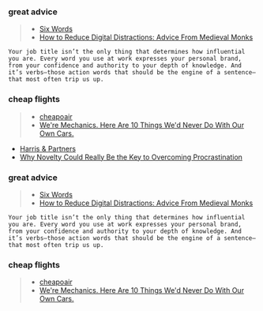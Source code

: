 ### great advice
>- [Six Words](https://getpocket.com/explore/item/six-verbs-that-make-you-sound-weak-no-matter-your-job-title?utm_source=pocket-newtab-en-us)
>- [How to Reduce Digital Distractions: Advice From Medieval Monks](https://getpocket.com/explore/item/how-to-reduce-digital-distractions-advice-from-medieval-monks?utm_source=pocket-newtab-en-us)
```
Your job title isn’t the only thing that determines how influential you are. Every word you use at work expresses your personal brand, from your confidence and authority to your depth of knowledge. And it’s verbs–those action words that should be the engine of a sentence–that most often trip us up.
```
### cheap flights
>- [cheapoair](https://www.cheapoair.ca)
>- [We're Mechanics. Here Are 10 Things We'd Never Do With Our Own Cars.](https://www.huffpost.com/entry/car-mechanic-maintenance_l_65d4c59de4b0cc1f2f79a7c6?utm_source=pocket-newtab-en-us)
- [Harris & Partners](https://help.harrisandpartnersinc.com/?gclid=EAIaIQobChMIoOG4iemihgMVm-TnAx0IWA3IEAEYASAAEgLwzfD_BwE)
- [Why Novelty Could Really Be the Key to Overcoming Procrastination](https://getpocket.com/explore/item/this-viral-video-sums-up-why-novelty-is-the-key-to-overcoming-procrastination?utm_source=pocket-newtab-en-us)


### great advice
>- [Six Words](https://getpocket.com/explore/item/six-verbs-that-make-you-sound-weak-no-matter-your-job-title?utm_source=pocket-newtab-en-us)
>- [How to Reduce Digital Distractions: Advice From Medieval Monks](https://getpocket.com/explore/item/how-to-reduce-digital-distractions-advice-from-medieval-monks?utm_source=pocket-newtab-en-us)
```
Your job title isn’t the only thing that determines how influential you are. Every word you use at work expresses your personal brand, from your confidence and authority to your depth of knowledge. And it’s verbs–those action words that should be the engine of a sentence–that most often trip us up.
```
### cheap flights
>- [cheapoair](https://www.cheapoair.ca)
>- [We're Mechanics. Here Are 10 Things We'd Never Do With Our Own Cars.](https://www.huffpost.com/entry/car-mechanic-maintenance_l_65d4c59de4b0cc1f2f79a7c6?utm_source=pocket-newtab-en-us)

